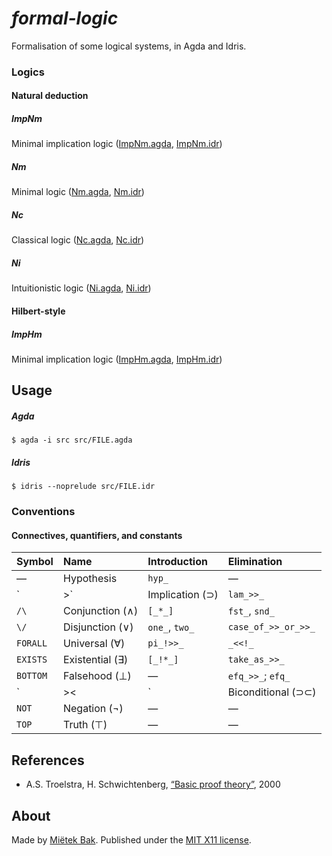 _formal-logic_
==============

Formalisation of some logical systems, in Agda and Idris.


### Logics

#### Natural deduction

##### ImpNm

Minimal implication logic  ([ImpNm.agda](src/ImpNm.agda), [ImpNm.idr](src/ImpNm.idr))


##### Nm

Minimal logic  ([Nm.agda](src/Nm.agda), [Nm.idr](src/Nm.idr))


##### Nc

Classical logic  ([Nc.agda](src/Nc.agda), [Nc.idr](src/Nc.idr))


##### Ni

Intuitionistic logic  ([Ni.agda](src/Ni.agda), [Ni.idr](src/Ni.idr))


#### Hilbert-style

##### ImpHm

Minimal implication logic  ([ImpHm.agda](src/ImpHm.agda), [ImpHm.idr](src/ImpHm.idr))


Usage
-----

##### Agda

```
$ agda -i src src/FILE.agda
```

##### Idris

```
$ idris --noprelude src/FILE.idr
```


### Conventions

#### Connectives, quantifiers, and constants

| Symbol   | Name               | Introduction   | Elimination         |
| :------- | :----------------- | :------------- | :------------------ |
| —        | Hypothesis         | `hyp_`         | —                   |
| `|>`     | Implication (⊃)    | `lam_>>_`      | `_<<_`              |
| `/\`     | Conjunction (∧)    | `[_*_]`        | `fst_`, `snd_`      |
| `\/`     | Disjunction (∨)    | `one_`, `two_` | `case_of_>>_or_>>_` |
| `FORALL` | Universal (∀)      | `pi_!>>_`      | `_<<!_`             |
| `EXISTS` | Existential (∃)    | `[_!*_]`       | `take_as_>>_`       |
| `BOTTOM` | Falsehood (⊥)      | —              | `efq_>>_`; `efq_`   |
| `|><|`   | Biconditional (⊃⊂) | —              | —                   |
| `NOT`    | Negation (¬)       | —              | —                   |
| `TOP`    | Truth (⊤)          | —              | —                   |


References
----------

* A.S. Troelstra, H. Schwichtenberg, [“Basic proof theory”](http://www.cambridge.org/gb/academic/subjects/computer-science/programming-languages-and-applied-logic/basic-proof-theory-2nd-edition), 2000


About
-----

Made by [Miëtek Bak](https://mietek.io/).  Published under the [MIT X11 license](LICENSE.md).
